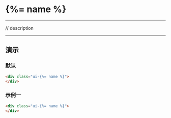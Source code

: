 # {%= name %}

---

// description

---

## 演示

<link type="text/css" rel="stylesheet" media="screen" href="src/{%= name %}.css">

### 默认

````html
<div class="ui-{%= name %}">
</div>
````

### 示例一

````html
<div class="ui-{%= name %}">
</div>
````
